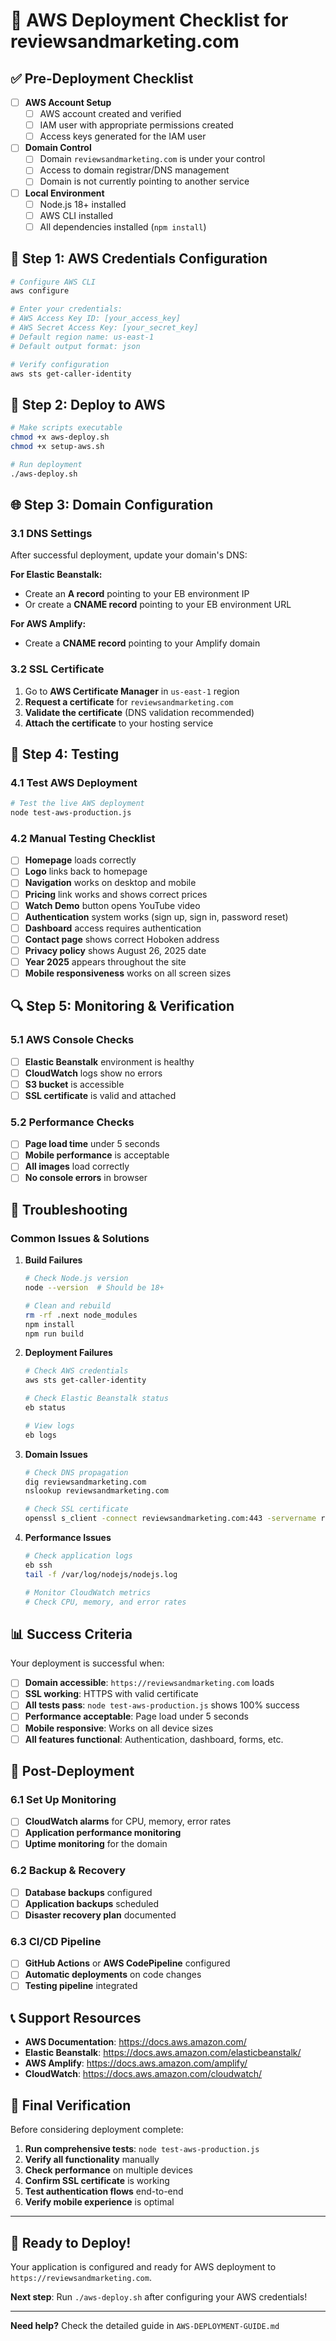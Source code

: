 # 🚀 AWS Deployment Checklist for reviewsandmarketing.com

## ✅ Pre-Deployment Checklist

- [ ] **AWS Account Setup**
  - [ ] AWS account created and verified
  - [ ] IAM user with appropriate permissions created
  - [ ] Access keys generated for the IAM user

- [ ] **Domain Control**
  - [ ] Domain `reviewsandmarketing.com` is under your control
  - [ ] Access to domain registrar/DNS management
  - [ ] Domain is not currently pointing to another service

- [ ] **Local Environment**
  - [ ] Node.js 18+ installed
  - [ ] AWS CLI installed
  - [ ] All dependencies installed (`npm install`)

## 🔑 Step 1: AWS Credentials Configuration

```bash
# Configure AWS CLI
aws configure

# Enter your credentials:
# AWS Access Key ID: [your_access_key]
# AWS Secret Access Key: [your_secret_key]
# Default region name: us-east-1
# Default output format: json

# Verify configuration
aws sts get-caller-identity
```

## 🚀 Step 2: Deploy to AWS

```bash
# Make scripts executable
chmod +x aws-deploy.sh
chmod +x setup-aws.sh

# Run deployment
./aws-deploy.sh
```

## 🌐 Step 3: Domain Configuration

### 3.1 DNS Settings
After successful deployment, update your domain's DNS:

**For Elastic Beanstalk:**
- Create an **A record** pointing to your EB environment IP
- Or create a **CNAME record** pointing to your EB environment URL

**For AWS Amplify:**
- Create a **CNAME record** pointing to your Amplify domain

### 3.2 SSL Certificate
1. Go to **AWS Certificate Manager** in `us-east-1` region
2. **Request a certificate** for `reviewsandmarketing.com`
3. **Validate the certificate** (DNS validation recommended)
4. **Attach the certificate** to your hosting service

## 🧪 Step 4: Testing

### 4.1 Test AWS Deployment
```bash
# Test the live AWS deployment
node test-aws-production.js
```

### 4.2 Manual Testing Checklist
- [ ] **Homepage** loads correctly
- [ ] **Logo** links back to homepage
- [ ] **Navigation** works on desktop and mobile
- [ ] **Pricing** link works and shows correct prices
- [ ] **Watch Demo** button opens YouTube video
- [ ] **Authentication** system works (sign up, sign in, password reset)
- [ ] **Dashboard** access requires authentication
- [ ] **Contact page** shows correct Hoboken address
- [ ] **Privacy policy** shows August 26, 2025 date
- [ ] **Year 2025** appears throughout the site
- [ ] **Mobile responsiveness** works on all screen sizes

## 🔍 Step 5: Monitoring & Verification

### 5.1 AWS Console Checks
- [ ] **Elastic Beanstalk** environment is healthy
- [ ] **CloudWatch** logs show no errors
- [ ] **S3 bucket** is accessible
- [ ] **SSL certificate** is valid and attached

### 5.2 Performance Checks
- [ ] **Page load time** under 5 seconds
- [ ] **Mobile performance** is acceptable
- [ ] **All images** load correctly
- [ ] **No console errors** in browser

## 🚨 Troubleshooting

### Common Issues & Solutions

1. **Build Failures**
   ```bash
   # Check Node.js version
   node --version  # Should be 18+
   
   # Clean and rebuild
   rm -rf .next node_modules
   npm install
   npm run build
   ```

2. **Deployment Failures**
   ```bash
   # Check AWS credentials
   aws sts get-caller-identity
   
   # Check Elastic Beanstalk status
   eb status
   
   # View logs
   eb logs
   ```

3. **Domain Issues**
   ```bash
   # Check DNS propagation
   dig reviewsandmarketing.com
   nslookup reviewsandmarketing.com
   
   # Check SSL certificate
   openssl s_client -connect reviewsandmarketing.com:443 -servername reviewsandmarketing.com
   ```

4. **Performance Issues**
   ```bash
   # Check application logs
   eb ssh
   tail -f /var/log/nodejs/nodejs.log
   
   # Monitor CloudWatch metrics
   # Check CPU, memory, and error rates
   ```

## 📊 Success Criteria

Your deployment is successful when:

- [ ] **Domain accessible**: `https://reviewsandmarketing.com` loads
- [ ] **SSL working**: HTTPS with valid certificate
- [ ] **All tests pass**: `node test-aws-production.js` shows 100% success
- [ ] **Performance acceptable**: Page load under 5 seconds
- [ ] **Mobile responsive**: Works on all device sizes
- [ ] **All features functional**: Authentication, dashboard, forms, etc.

## 🔄 Post-Deployment

### 6.1 Set Up Monitoring
- [ ] **CloudWatch alarms** for CPU, memory, error rates
- [ ] **Application performance monitoring**
- [ ] **Uptime monitoring** for the domain

### 6.2 Backup & Recovery
- [ ] **Database backups** configured
- [ ] **Application backups** scheduled
- [ ] **Disaster recovery plan** documented

### 6.3 CI/CD Pipeline
- [ ] **GitHub Actions** or **AWS CodePipeline** configured
- [ ] **Automatic deployments** on code changes
- [ ] **Testing pipeline** integrated

## 📞 Support Resources

- **AWS Documentation**: https://docs.aws.amazon.com/
- **Elastic Beanstalk**: https://docs.aws.amazon.com/elasticbeanstalk/
- **AWS Amplify**: https://docs.aws.amazon.com/amplify/
- **CloudWatch**: https://docs.aws.amazon.com/cloudwatch/

## 🎯 Final Verification

Before considering deployment complete:

1. **Run comprehensive tests**: `node test-aws-production.js`
2. **Verify all functionality** manually
3. **Check performance** on multiple devices
4. **Confirm SSL certificate** is working
5. **Test authentication flows** end-to-end
6. **Verify mobile experience** is optimal

---

## 🚀 **Ready to Deploy!**

Your application is configured and ready for AWS deployment to `https://reviewsandmarketing.com`.

**Next step**: Run `./aws-deploy.sh` after configuring your AWS credentials!

---

**Need help?** Check the detailed guide in `AWS-DEPLOYMENT-GUIDE.md`
